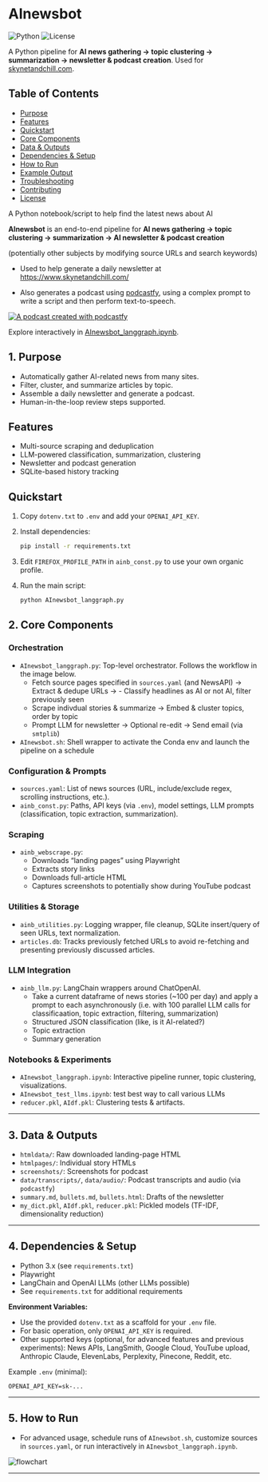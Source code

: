# AInewsbot

![Python](https://img.shields.io/badge/python-3.8%2B-blue)
![License](https://img.shields.io/github/license/druce/AInewsbot)

A Python pipeline for **AI news gathering → topic clustering → summarization → newsletter & podcast creation**. Used for [skynetandchill.com](https://www.skynetandchill.com/).


## Table of Contents

- [Purpose](#1-purpose)
- [Features](#features)
- [Quickstart](#quickstart)
- [Core Components](#2-core-components)
- [Data & Outputs](#3-data--outputs)
- [Dependencies & Setup](#4-dependencies--setup)
- [How to Run](#5-how-to-run)
- [Example Output](#example-output)
- [Troubleshooting](#troubleshooting)
- [Contributing](#contributing)
- [License](#license)


A Python notebook/script to help find the latest news about AI

**AInewsbot** is an end-to-end pipeline for **AI news gathering → topic clustering → summarization → AI newsletter & podcast creation**

(potentially other subjects by modifying source URLs and search keywords)

- Used to help generate a daily newsletter at https://www.skynetandchill.com/

- Also generates a podcast using [podcastfy](https://github.com/souzatharsis/podcastfy), using a complex prompt to write a script and then perform text-to-speech.

[![A podcast created with podcastfy](https://img.youtube.com/vi/Fl0xP1Io72k/0.jpg)](https://www.youtube.com/shorts/AOVOOZQthNU)

Explore interactively in [AInewsbot_langgraph.ipynb](https://github.com/druce/AInewsbot/blob/main/AInewsbot_langgraph.ipynb).


## 1. Purpose

- Automatically gather AI-related news from many sites.
- Filter, cluster, and summarize articles by topic.
- Assemble a daily newsletter and generate a podcast.
- Human-in-the-loop review steps supported.


## Features

- Multi-source scraping and deduplication
- LLM-powered classification, summarization, clustering
- Newsletter and podcast generation
- SQLite-based history tracking


## Quickstart

1. Copy `dotenv.txt` to `.env` and add your `OPENAI_API_KEY`.
2. Install dependencies:

   ```bash
   pip install -r requirements.txt
   ```

3. Edit `FIREFOX_PROFILE_PATH` in `ainb_const.py` to use your own organic profile.
4. Run the main script:

   ```bash
   python AInewsbot_langgraph.py
   ```

## 2. Core Components

### Orchestration
- `AInewsbot_langgraph.py`: Top-level orchestrator. Follows the workflow in the image below.
  - Fetch source pages specified in `sources.yaml` (and NewsAPI) → Extract & dedupe URLs → - Classify headlines as AI or not AI, filter previously seen
  - Scrape indivdual stories & summarize →  Embed & cluster topics, order by topic
  - Prompt LLM for newsletter → Optional re-edit → Send email (via `smtplib`)
- `AInewsbot.sh`: Shell wrapper to activate the Conda env and launch the pipeline on a schedule

### Configuration & Prompts
- `sources.yaml`: List of news sources (URL, include/exclude regex, scrolling instructions, etc.).
- `ainb_const.py`: Paths, API keys (via `.env`), model settings, LLM prompts (classification, topic extraction, summarization).

### Scraping
- `ainb_webscrape.py`:
  - Downloads “landing pages” using Playwright
  - Extracts story links
  - Downloads full-article HTML
  - Captures screenshots to potentially show during YouTube podcast

### Utilities & Storage
- `ainb_utilities.py`: Logging wrapper, file cleanup, SQLite insert/query of seen URLs, text normalization.
- `articles.db`: Tracks previously fetched URLs to avoid re-fetching and presenting previously discussed articles.

### LLM Integration
- `ainb_llm.py`: LangChain wrappers around ChatOpenAI.
  - Take a current dataframe of news stories (~100 per day) and apply a prompt to each asynchronously (i.e. with 100 parallel LLM calls for classificaation, topic extraction, filtering, summarization)
  - Structured JSON classification (like, is it AI-related?)
  - Topic extraction
  - Summary generation

### Notebooks & Experiments
- `AInewsbot_langgraph.ipynb`: Interactive pipeline runner, topic clustering, visualizations.
- `AInewsbot_test_llms.ipynb`: test best way to call various LLMs
- `reducer.pkl`, `AIdf.pkl`: Clustering tests & artifacts.

---

## 3. Data & Outputs

- `htmldata/`: Raw downloaded landing-page HTML
- `htmlpages/`: Individual story HTMLs
- `screenshots/`: Screenshots for podcast
- `data/transcripts/`, `data/audio/`: Podcast transcripts and audio (via `podcastfy`)
- `summary.md`, `bullets.md`, `bullets.html`: Drafts of the newsletter
- `my_dict.pkl`, `AIdf.pkl`, `reducer.pkl`: Pickled models (TF-IDF, dimensionality reduction)

---

## 4. Dependencies & Setup

- Python 3.x (see `requirements.txt`)
- Playwright
- LangChain and OpenAI LLMs (other LLMs possible)
- See `requirements.txt` for additional requirements

**Environment Variables:**

- Use the provided `dotenv.txt` as a scaffold for your `.env` file.
- For basic operation, only `OPENAI_API_KEY` is required.
- Other supported keys (optional, for advanced features and previous experiments): News APIs, LangSmith, Google Cloud, YouTube upload, Anthropic Claude, ElevenLabs, Perplexity, Pinecone, Reddit, etc.

Example `.env` (minimal):

```env
OPENAI_API_KEY=sk-...
```

---

## 5. How to Run

- For advanced usage, schedule runs of `AInewsbot.sh`, customize sources in `sources.yaml`, or run interactively in `AInewsbot_langgraph.ipynb`.

![flowchart](https://github.com/druce/AInewsbot/blob/main/graph.png?raw=true)

---
